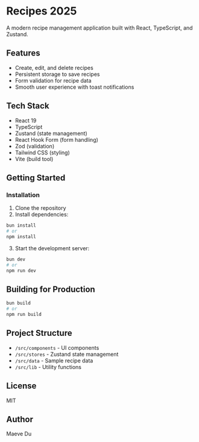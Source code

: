# Recipes 2025

A modern recipe management application built with React, TypeScript, and Zustand.

## Features

- Create, edit, and delete recipes
- Persistent storage to save recipes
- Form validation for recipe data
- Smooth user experience with toast notifications

## Tech Stack

- React 19
- TypeScript
- Zustand (state management)
- React Hook Form (form handling)
- Zod (validation)
- Tailwind CSS (styling)
- Vite (build tool)

## Getting Started

### Installation

1. Clone the repository
2. Install dependencies:

```bash
bun install
# or
npm install
```

3. Start the development server:

```bash
bun dev
# or
npm run dev
```

## Building for Production

```bash
bun build
# or
npm run build
```

## Project Structure

- `/src/components` - UI components
- `/src/stores` - Zustand state management
- `/src/data` - Sample recipe data
- `/src/lib` - Utility functions

## License

MIT

## Author

Maeve Du